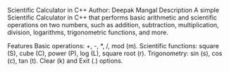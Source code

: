 Scientific Calculator in C++
Author: Deepak Mangal
Description
A simple Scientific Calculator in C++ that performs basic arithmetic and 
scientific operations on two numbers, such as addition, subtraction, 
multiplication, division, logarithms, trigonometric functions, and more.

Features
Basic operations: +, -, *, /, mod (m).
Scientific functions: square (S), cube (C), power (P), log (L), square root (r).
Trigonometry: sin (s), cos (c), tan (t).
Clear (k) and Exit (.) options.
